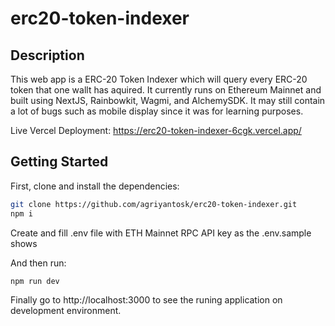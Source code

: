 # erc20-token-indexer

## Description
This web app is a ERC-20 Token Indexer which will query every ERC-20 token that one wallt has aquired. It currently runs on Ethereum Mainnet and built using NextJS, Rainbowkit, Wagmi, and AlchemySDK. It may still contain a lot of bugs such as mobile display since it was for learning purposes.

Live Vercel Deployment: https://erc20-token-indexer-6cgk.vercel.app/

## Getting Started

First, clone and install the dependencies:

```bash
git clone https://github.com/agriyantosk/erc20-token-indexer.git
npm i
```
Create and fill .env file with ETH Mainnet RPC API key as the .env.sample shows

And then run:
```bash
npm run dev
```

Finally go to http://localhost:3000 to see the runing application on development environment.
